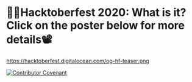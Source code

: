 # 👨‍💻Hacktoberfest 2020: What is it? Click on the poster below for more details📽

https://hacktoberfest.digitalocean.com/og-hf-teaser.png

[![Contributor Covenant](https://img.shields.io/badge/Contributor%20Covenant-v2.0%20adopted-ff69b4.svg)](CODE_OF_CONDUCT.md)

